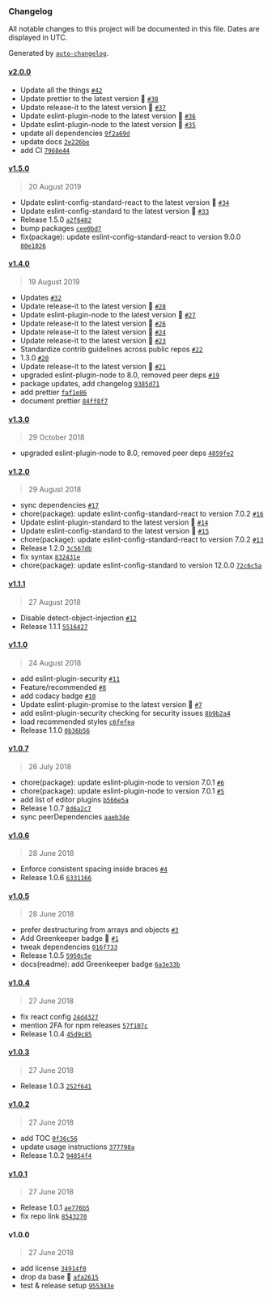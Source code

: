 ### Changelog

All notable changes to this project will be documented in this file. Dates are displayed in UTC.

Generated by [`auto-changelog`](https://github.com/CookPete/auto-changelog).

#### [v2.0.0](https://github.com/oceanprotocol/eslint-config-oceanprotocol/compare/v1.5.0...v2.0.0)

- Update all the things [`#42`](https://github.com/oceanprotocol/eslint-config-oceanprotocol/pull/42)
- Update prettier to the latest version 🚀 [`#38`](https://github.com/oceanprotocol/eslint-config-oceanprotocol/pull/38)
- Update release-it to the latest version 🚀 [`#37`](https://github.com/oceanprotocol/eslint-config-oceanprotocol/pull/37)
- Update eslint-plugin-node to the latest version 🚀 [`#36`](https://github.com/oceanprotocol/eslint-config-oceanprotocol/pull/36)
- Update eslint-plugin-node to the latest version 🚀 [`#35`](https://github.com/oceanprotocol/eslint-config-oceanprotocol/pull/35)
- update all dependencies [`9f2a69d`](https://github.com/oceanprotocol/eslint-config-oceanprotocol/commit/9f2a69d9da0145996f3a3d660423260a7731ad50)
- update docs [`2e226be`](https://github.com/oceanprotocol/eslint-config-oceanprotocol/commit/2e226be84987b1242c66cdaeeead540d3cfd3872)
- add CI [`7968e44`](https://github.com/oceanprotocol/eslint-config-oceanprotocol/commit/7968e44b1808c8579374343896fa108cc649b9e2)

#### [v1.5.0](https://github.com/oceanprotocol/eslint-config-oceanprotocol/compare/v1.4.0...v1.5.0)

> 20 August 2019

- Update eslint-config-standard-react to the latest version 🚀 [`#34`](https://github.com/oceanprotocol/eslint-config-oceanprotocol/pull/34)
- Update eslint-config-standard to the latest version 🚀 [`#33`](https://github.com/oceanprotocol/eslint-config-oceanprotocol/pull/33)
- Release 1.5.0 [`a2f6482`](https://github.com/oceanprotocol/eslint-config-oceanprotocol/commit/a2f648277bfda7405bd591ad84199a697c4c332b)
- bump packages [`cee0bd7`](https://github.com/oceanprotocol/eslint-config-oceanprotocol/commit/cee0bd741fc9c9a322a109a33c3f461e678919c0)
- fix(package): update eslint-config-standard-react to version 9.0.0 [`80e1026`](https://github.com/oceanprotocol/eslint-config-oceanprotocol/commit/80e10261a6323706fe30dfa53d0f7397dc5c3f91)

#### [v1.4.0](https://github.com/oceanprotocol/eslint-config-oceanprotocol/compare/v1.3.0...v1.4.0)

> 19 August 2019

- Updates [`#32`](https://github.com/oceanprotocol/eslint-config-oceanprotocol/pull/32)
- Update release-it to the latest version 🚀 [`#28`](https://github.com/oceanprotocol/eslint-config-oceanprotocol/pull/28)
- Update eslint-plugin-node to the latest version 🚀 [`#27`](https://github.com/oceanprotocol/eslint-config-oceanprotocol/pull/27)
- Update release-it to the latest version 🚀 [`#26`](https://github.com/oceanprotocol/eslint-config-oceanprotocol/pull/26)
- Update release-it to the latest version 🚀 [`#24`](https://github.com/oceanprotocol/eslint-config-oceanprotocol/pull/24)
- Update release-it to the latest version 🚀 [`#23`](https://github.com/oceanprotocol/eslint-config-oceanprotocol/pull/23)
- Standardize contrib guidelines across public repos [`#22`](https://github.com/oceanprotocol/eslint-config-oceanprotocol/pull/22)
- 1.3.0 [`#20`](https://github.com/oceanprotocol/eslint-config-oceanprotocol/pull/20)
- Update release-it to the latest version 🚀 [`#21`](https://github.com/oceanprotocol/eslint-config-oceanprotocol/pull/21)
- upgraded eslint-plugin-node to 8.0, removed peer deps [`#19`](https://github.com/oceanprotocol/eslint-config-oceanprotocol/pull/19)
- package updates, add changelog [`9385d71`](https://github.com/oceanprotocol/eslint-config-oceanprotocol/commit/9385d7183f6b1a25dfb8eb703cbdd132b4de987a)
- add prettier [`faf1e86`](https://github.com/oceanprotocol/eslint-config-oceanprotocol/commit/faf1e861c887d5915b323b7072c77d0f5ef9a4ed)
- document prettier [`84ff8f7`](https://github.com/oceanprotocol/eslint-config-oceanprotocol/commit/84ff8f742ca9a17436bfce97cba9a27ce9983f03)

#### [v1.3.0](https://github.com/oceanprotocol/eslint-config-oceanprotocol/compare/v1.2.0...v1.3.0)

> 29 October 2018

- upgraded eslint-plugin-node to 8.0, removed peer deps [`4859fe2`](https://github.com/oceanprotocol/eslint-config-oceanprotocol/commit/4859fe21f8ff99d1f0e96bf5cf368f0af5d9e844)

#### [v1.2.0](https://github.com/oceanprotocol/eslint-config-oceanprotocol/compare/v1.1.1...v1.2.0)

> 29 August 2018

- sync dependencies [`#17`](https://github.com/oceanprotocol/eslint-config-oceanprotocol/pull/17)
- chore(package): update eslint-config-standard-react to version 7.0.2 [`#16`](https://github.com/oceanprotocol/eslint-config-oceanprotocol/pull/16)
- Update eslint-plugin-standard to the latest version 🚀 [`#14`](https://github.com/oceanprotocol/eslint-config-oceanprotocol/pull/14)
- Update eslint-config-standard to the latest version 🚀 [`#15`](https://github.com/oceanprotocol/eslint-config-oceanprotocol/pull/15)
- chore(package): update eslint-config-standard-react to version 7.0.2 [`#13`](https://github.com/oceanprotocol/eslint-config-oceanprotocol/issues/13)
- Release 1.2.0 [`3c567db`](https://github.com/oceanprotocol/eslint-config-oceanprotocol/commit/3c567dbcf2785823d996a5ea4ddfc5bfdacdf90c)
- fix syntax [`832431e`](https://github.com/oceanprotocol/eslint-config-oceanprotocol/commit/832431eab791d563961f9f7b4a06cec308791c90)
- chore(package): update eslint-config-standard to version 12.0.0 [`72c6c5a`](https://github.com/oceanprotocol/eslint-config-oceanprotocol/commit/72c6c5a55668497974e80b19e2258d6ca5185901)

#### [v1.1.1](https://github.com/oceanprotocol/eslint-config-oceanprotocol/compare/v1.1.0...v1.1.1)

> 27 August 2018

- Disable detect-object-injection [`#12`](https://github.com/oceanprotocol/eslint-config-oceanprotocol/pull/12)
- Release 1.1.1 [`5516427`](https://github.com/oceanprotocol/eslint-config-oceanprotocol/commit/5516427fa3dc182accb540bcadd259dd43948c4e)

#### [v1.1.0](https://github.com/oceanprotocol/eslint-config-oceanprotocol/compare/v1.0.7...v1.1.0)

> 24 August 2018

- add eslint-plugin-security [`#11`](https://github.com/oceanprotocol/eslint-config-oceanprotocol/pull/11)
- Feature/recommended [`#8`](https://github.com/oceanprotocol/eslint-config-oceanprotocol/pull/8)
- add codacy badge [`#10`](https://github.com/oceanprotocol/eslint-config-oceanprotocol/pull/10)
- Update eslint-plugin-promise to the latest version 🚀 [`#7`](https://github.com/oceanprotocol/eslint-config-oceanprotocol/pull/7)
- add eslint-plugin-security checking for security issues [`8b9b2a4`](https://github.com/oceanprotocol/eslint-config-oceanprotocol/commit/8b9b2a44a9c409d3c6150c0de8815748ad2c6b74)
- load recommended styles [`c6fefea`](https://github.com/oceanprotocol/eslint-config-oceanprotocol/commit/c6fefea1e40b9e8af1ee74adc29ba3219b27ef2f)
- Release 1.1.0 [`0b36b56`](https://github.com/oceanprotocol/eslint-config-oceanprotocol/commit/0b36b56ac88699060d9853acd76697550271a679)

#### [v1.0.7](https://github.com/oceanprotocol/eslint-config-oceanprotocol/compare/v1.0.6...v1.0.7)

> 26 July 2018

- chore(package): update eslint-plugin-node to version 7.0.1 [`#6`](https://github.com/oceanprotocol/eslint-config-oceanprotocol/pull/6)
- chore(package): update eslint-plugin-node to version 7.0.1 [`#5`](https://github.com/oceanprotocol/eslint-config-oceanprotocol/issues/5)
- add list of editor plugins [`b566e5a`](https://github.com/oceanprotocol/eslint-config-oceanprotocol/commit/b566e5a171a112c83885d8e4a7a0ad49d1143416)
- Release 1.0.7 [`8d6a2c7`](https://github.com/oceanprotocol/eslint-config-oceanprotocol/commit/8d6a2c77c9511785e134043d908c8062d382687f)
- sync peerDependencies [`aaeb34e`](https://github.com/oceanprotocol/eslint-config-oceanprotocol/commit/aaeb34ec68fbc762329e4a689b5f7ad45d29b03f)

#### [v1.0.6](https://github.com/oceanprotocol/eslint-config-oceanprotocol/compare/v1.0.5...v1.0.6)

> 28 June 2018

- Enforce consistent spacing inside braces [`#4`](https://github.com/oceanprotocol/eslint-config-oceanprotocol/pull/4)
- Release 1.0.6 [`6331166`](https://github.com/oceanprotocol/eslint-config-oceanprotocol/commit/63311664268a04ac1eff3652f9626d6db9b701e1)

#### [v1.0.5](https://github.com/oceanprotocol/eslint-config-oceanprotocol/compare/v1.0.4...v1.0.5)

> 28 June 2018

- prefer destructuring from arrays and objects [`#3`](https://github.com/oceanprotocol/eslint-config-oceanprotocol/pull/3)
- Add Greenkeeper badge 🌴 [`#1`](https://github.com/oceanprotocol/eslint-config-oceanprotocol/pull/1)
- tweak dependencies [`016f733`](https://github.com/oceanprotocol/eslint-config-oceanprotocol/commit/016f733142f86315c446776ef4d3ad42cff4003f)
- Release 1.0.5 [`5950c5e`](https://github.com/oceanprotocol/eslint-config-oceanprotocol/commit/5950c5ed8f2a94b4d86dc94f6e955fca919dabc3)
- docs(readme): add Greenkeeper badge [`6a3e33b`](https://github.com/oceanprotocol/eslint-config-oceanprotocol/commit/6a3e33b2a35fce7e9cae4e59ddbb17729c84b0ab)

#### [v1.0.4](https://github.com/oceanprotocol/eslint-config-oceanprotocol/compare/v1.0.3...v1.0.4)

> 27 June 2018

- fix react config [`24d4327`](https://github.com/oceanprotocol/eslint-config-oceanprotocol/commit/24d43272f0ad885b514ac0de45ac204ad9e9d56d)
- mention 2FA for npm releases [`57f107c`](https://github.com/oceanprotocol/eslint-config-oceanprotocol/commit/57f107c7c542bac1134ea2dc383dc21d80e4035e)
- Release 1.0.4 [`45d9c85`](https://github.com/oceanprotocol/eslint-config-oceanprotocol/commit/45d9c8532e6da52b78896d599505bbd5ba898f90)

#### [v1.0.3](https://github.com/oceanprotocol/eslint-config-oceanprotocol/compare/v1.0.2...v1.0.3)

> 27 June 2018

- Release 1.0.3 [`252f641`](https://github.com/oceanprotocol/eslint-config-oceanprotocol/commit/252f641b64da005febaf3ab987b6dd60d7ef9961)

#### [v1.0.2](https://github.com/oceanprotocol/eslint-config-oceanprotocol/compare/v1.0.1...v1.0.2)

> 27 June 2018

- add TOC [`0f36c56`](https://github.com/oceanprotocol/eslint-config-oceanprotocol/commit/0f36c563f0e350b2eaa479f5e896cdac3d4d1277)
- update usage instructions [`377798a`](https://github.com/oceanprotocol/eslint-config-oceanprotocol/commit/377798a8aadbc1237bc8f85fc1701bfde2eed638)
- Release 1.0.2 [`94854f4`](https://github.com/oceanprotocol/eslint-config-oceanprotocol/commit/94854f474d6dc4615539bb9e613598184ac02333)

#### [v1.0.1](https://github.com/oceanprotocol/eslint-config-oceanprotocol/compare/v1.0.0...v1.0.1)

> 27 June 2018

- Release 1.0.1 [`ae776b5`](https://github.com/oceanprotocol/eslint-config-oceanprotocol/commit/ae776b55cfbe3d0073bed42cc3e35c411780cec8)
- fix repo link [`8543270`](https://github.com/oceanprotocol/eslint-config-oceanprotocol/commit/854327083627bbb440e715451488645bc158bd95)

#### v1.0.0

> 27 June 2018

- add license [`34914f0`](https://github.com/oceanprotocol/eslint-config-oceanprotocol/commit/34914f0c30e0542f4ad8288dc2d8080763ff9b57)
- drop da base 💅 [`afa2615`](https://github.com/oceanprotocol/eslint-config-oceanprotocol/commit/afa26153bcd873022ceaf8867e73d5679ac23226)
- test & release setup [`955343e`](https://github.com/oceanprotocol/eslint-config-oceanprotocol/commit/955343e62f49b57fb8f083d3db5a5c0a5b2bb735)
